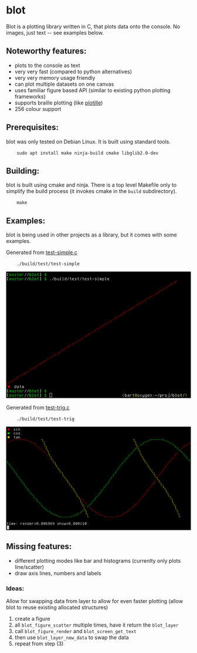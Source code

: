 # blot

Blot is a plotting library written in C, that plots data onto the console.  No images, just text -- see examples below.

## Noteworthy features:

  * plots to the console as text
  * very very fast (compared to python alternatives)
  * very very memory usage friendly
  * can plot multiple datasets on one canvas
  * uses familiar figure based API (similar to existing python plotting frameworks)
  * supports braille plotting (like [plotille](https://github.com/tammoippen/plotille))
  * 256 colour support

## Prerequisites:

blot was only tested on Debian Linux. It is built using standard tools.

        sudo apt install make ninja-build cmake libglib2.0-dev

## Building:

blot is built using cmake and ninja.  There is a top level Makefile only to
simplify the build process (it invokes cmake in the `build` subdirectory).

        make

## Examples:

blot is being used in other projects as a library, but it comes with some
examples.

Generated from [test-simple.c](test/test-simple.c)

        ./build/test/test-simple

![simple example](examples/simple.png)

Generated from [test-trig.c](test/test-trig.c)

        ./build/test/test-trig

![trig example](examples/trig.png)

## Missing features:

  * different plotting modes like bar and histograms (currenlty only plots line/scatter)
  * draw axis lines, numbers and labels

### Ideas:

Allow for swapping data from layer to allow for even faster plotting (allow blot to reuse existing allocated structures)
  1. create a figure
  2. all `blot_figure_scatter` multiple times, have it return the `blot_layer`
  3. call `blot_figure_render` and `blot_screen_get_text`
  4. then use `blot_layer_new_data` to swap the data
  5. repeat from step (3)


